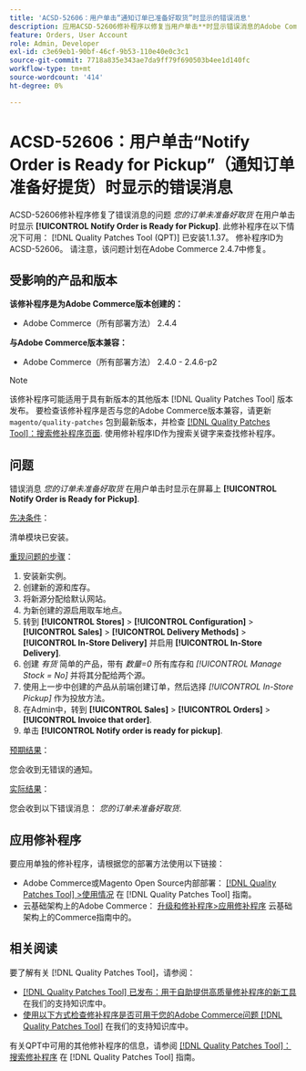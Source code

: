 ```yaml
---
title: 'ACSD-52606：用户单击“通知订单已准备好取货”时显示的错误消息'
description: 应用ACSD-52606修补程序以修复当用户单击**时显示错误消息的Adobe Commerce问题[!UICONTROL Notify Order is Ready for Pickup]**。
feature: Orders, User Account
role: Admin, Developer
exl-id: c3e69eb1-90bf-46cf-9b53-110e40e0c3c1
source-git-commit: 7718a835e343ae7da9ff79f690503b4ee1d140fc
workflow-type: tm+mt
source-wordcount: '414'
ht-degree: 0%

---
```


# ACSD-52606：用户单击“Notify Order is Ready for Pickup”（通知订单准备好提货）时显示的错误消息

ACSD-52606修补程序修复了错误消息的问题 *您的订单未准备好取货* 在用户单击时显示 **[!UICONTROL Notify Order is Ready for Pickup]**. 此修补程序在以下情况下可用： [!DNL Quality Patches Tool (QPT)] 已安装1.1.37。 修补程序ID为ACSD-52606。 请注意，该问题计划在Adobe Commerce 2.4.7中修复。

## 受影响的产品和版本

**该修补程序是为Adobe Commerce版本创建的：**

* Adobe Commerce（所有部署方法） 2.4.4

**与Adobe Commerce版本兼容：**

* Adobe Commerce（所有部署方法） 2.4.0 - 2.4.6-p2

>[!NOTE]
>
>该修补程序可能适用于具有新版本的其他版本 [!DNL Quality Patches Tool] 版本发布。 要检查该修补程序是否与您的Adobe Commerce版本兼容，请更新 `magento/quality-patches` 包到最新版本，并检查 [[!DNL Quality Patches Tool]：搜索修补程序页面](https://experienceleague.adobe.com/tools/commerce-quality-patches/index.html). 使用修补程序ID作为搜索关键字来查找修补程序。

## 问题

错误消息 *您的订单未准备好取货* 在用户单击时显示在屏幕上 **[!UICONTROL Notify Order is Ready for Pickup]**.

<u>先决条件</u>：

清单模块已安装。

<u>重现问题的步骤</u>：

1. 安装新实例。
1. 创建新的源和库存。
1. 将新源分配给默认网站。
1. 为新创建的源启用取车地点。
1. 转到 **[!UICONTROL Stores]** > **[!UICONTROL Configuration]** > **[!UICONTROL Sales]** > **[!UICONTROL Delivery Methods]** > **[!UICONTROL In-Store Delivery]** 并启用 **[!UICONTROL In-Store Delivery]**.
1. 创建 *有货* 简单的产品，带有 *数量=0* 所有库存和 *[!UICONTROL Manage Stock = No]* 并将其分配给两个源。
1. 使用上一步中创建的产品从前端创建订单，然后选择 *[!UICONTROL In-Store Pickup]* 作为投放方法。
1. 在Admin中，转到 **[!UICONTROL Sales]** > **[!UICONTROL Orders]** > **[!UICONTROL Invoice that order]**.
1. 单击 **[!UICONTROL Notify order is ready for pickup]**.

<u>预期结果</u>：

您会收到无错误的通知。

<u>实际结果</u>：

您会收到以下错误消息： *您的订单未准备好取货*.

## 应用修补程序

要应用单独的修补程序，请根据您的部署方法使用以下链接：

* Adobe Commerce或Magento Open Source内部部署： [[!DNL Quality Patches Tool] >使用情况](https://experienceleague.adobe.com/docs/commerce-operations/tools/quality-patches-tool/usage.html) 在 [!DNL Quality Patches Tool] 指南。
* 云基础架构上的Adobe Commerce： [升级和修补程序>应用修补程序](https://experienceleague.adobe.com/docs/commerce-cloud-service/user-guide/develop/upgrade/apply-patches.html) 云基础架构上的Commerce指南中的。

## 相关阅读

要了解有关 [!DNL Quality Patches Tool]，请参阅：

* [[!DNL Quality Patches Tool] 已发布：用于自助提供高质量修补程序的新工具](/help/announcements/adobe-commerce-announcements/magento-quality-patches-released-new-tool-to-self-serve-quality-patches.md) 在我们的支持知识库中。
* [使用以下方式检查修补程序是否可用于您的Adobe Commerce问题 [!DNL Quality Patches Tool]](/help/support-tools/patches-available-in-qpt-tool/check-patch-for-magento-issue-with-magento-quality-patches.md) 在我们的支持知识库中。

有关QPT中可用的其他修补程序的信息，请参阅 [[!DNL Quality Patches Tool]：搜索修补程序](https://experienceleague.adobe.com/tools/commerce-quality-patches/index.html) 在 [!DNL Quality Patches Tool] 指南。
